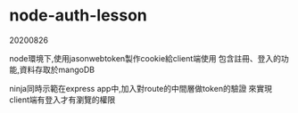 # node-auth-lesson

20200826

node環境下,使用jasonwebtoken製作cookie給client端使用
包含註冊、登入的功能,資料存取於mangoDB

ninja同時示範在express app中,加入對route的中間層做token的驗證
來實現client端有登入才有瀏覽的權限
